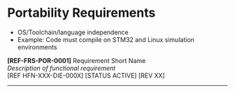 # Portability Requirements

- OS/Toolchain/language independence
- Example: Code must compile on STM32 and Linux simulation environments

 **[REF-FRS-POR-0001]** Requirement Short Name  
  _Description of functional requirement_  
  [REF HFN-XXX-DIE-000X] [STATUS ACTIVE] [REV XX]

---
